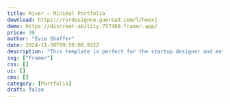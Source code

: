 ```yaml
---
title: River — Minimal Portfolio
download: https://rvrdesignco.gumroad.com/l/hexxj
demo: https://discreet-ability-757489.framer.app/
price: 39
author: "Evie Shaffer"
date: 2024-11-30T09:59:08.932Z
description: "This template is perfect for the startup designer and entrepreneur with a minimal but impactful portfolio design and ability to scale as your business grows."
ssg: ["Framer"]
css: []
ui: []
cms: []
category: [Portfolio]
draft: false
---
```

